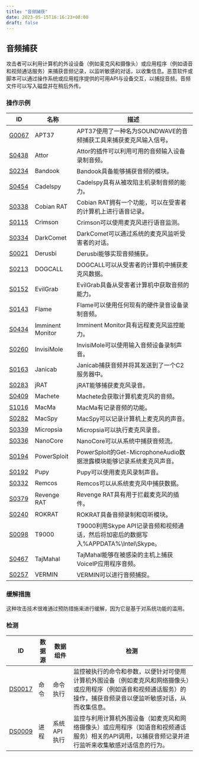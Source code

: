 ```yaml
---
title: "音频捕获"
date: 2023-05-15T16:16:23+08:00
draft: false
---
```

## 音频捕获
攻击者可以利用计算机的外设设备（例如麦克风和摄像头）或应用程序（例如语音和视频通话服务）来捕获音频记录，以监听敏感的对话，以收集信息。恶意软件或脚本可以通过操作系统或应用程序提供的可用API与设备交互，以捕捉音频。音频文件可以写入磁盘并在稍后外传。
### 操作示例

|ID|名称|描述|
|----|----|----|
|[G0067]()|APT37|APT37使用了一种名为SOUNDWAVE的音频捕获工具来捕获麦克风输入信号。|
|[S0438]()|Attor|Attor的插件可以利用可用的音频输入设备录制音频。|
|[S0234]()|Bandook|Bandook具备能够捕获音频的模块。|
|[S0454]()|Cadelspy|Cadelspy具有从被攻陷主机录制音频的能力。|
|[S0338]()|Cobian RAT|Cobian RAT拥有一个功能，可以在受害者的计算机上进行语音记录。|
|[S0115]()|Crimson|Crimson可以使用麦克风进行语音监测。|
|[S0334]()|DarkComet|DarkComet可以通过系统的麦克风监听受害者的对话。|
|[S0021]()|Derusbi|Derusbi能够实现音频捕获。|
|[S0213]()|DOGCALL|DOGCALL可以从受害者的计算机中捕获麦克风数据。|
|[S0152]()|EvilGrab|EvilGrab具备从受害者计算机中获取音频的能力。|
|[S0143]()|Flame|Flame可以使用任何现有的硬件录音设备录制音频。|
|[S0434]()|Imminent Monitor|Imminent Monitor具有远程麦克风监控能力。|
|[S0260]()|InvisiMole|InvisiMole可以使用输入音频设备录制声音。|
|[S0163]()|Janicab|Janicab捕获音频并将其发送到了一个C2服务器中。|
|[S0283]()|jRAT|jRAT能够捕获麦克风录音。|
|[S0409]()|Machete|Machete会获取计算机麦克风的音频。|
|[S1016]()|MacMa|MacMa有记录音频的功能。|
|[S0282]()|MacSpy|MacSpy可以记录计算机上麦克风的声音。|
|[S0339]()|Micropsia|Micropsia可以执行麦克风录音。|
|[S0336]()|NanoCore|NanoCore可以从系统中捕获音频流。|
|[S0194]()|PowerSploit|PowerSploit的Get-MicrophoneAudio数据泄露模块能够记录系统麦克风声音。|
|[S0192]()|Pupy|Pupy可以使用麦克风录制声音。|
|[S0332]()|Remcos|Remcos可以从系统麦克风中捕获数据。|
|[S0379]()|Revenge RAT|Revenge RAT具有用于拦截麦克风的插件。|
|[S0240]()|ROKRAT|ROKRAT具备音频录制和窃听模块。|
|[S0098]()|T9000|T9000利用Skype API记录音频和视频通话，然后将加密后的数据写入%APPDATA%\Intel\Skype。|
|[S0467]()|TajMahal|TajMahal能够在被感染的主机上捕获VoiceIP应用程序音频。|
|[S0257]()|VERMIN|VERMIN可以进行音频捕捉。|

### 缓解措施
这种攻击技术很难通过预防措施来进行缓解，因为它是基于对系统功能的滥用。
### 检测

|  ID   | 数据源  | 数据组件|检测|
|  ----  | ----  |----|----|
|[DS0017]()|命令|命令执行|监控被执行的命令和参数，以便针对可使用计算机外围设备（例如麦克风和网络摄像头）或应用程序（例如语音和视频通话服务）的操作，捕获音频录音以便监听敏感对话，从而收集信息。|
|[DS0009]()|进程|系统API执行|监控与利用计算机外围设备（如麦克风和网络摄像头）或应用程序（如语音和视频通话服务）相关的API调用，以捕获音频记录并进行监听来收集敏感对话信息的行为。|

